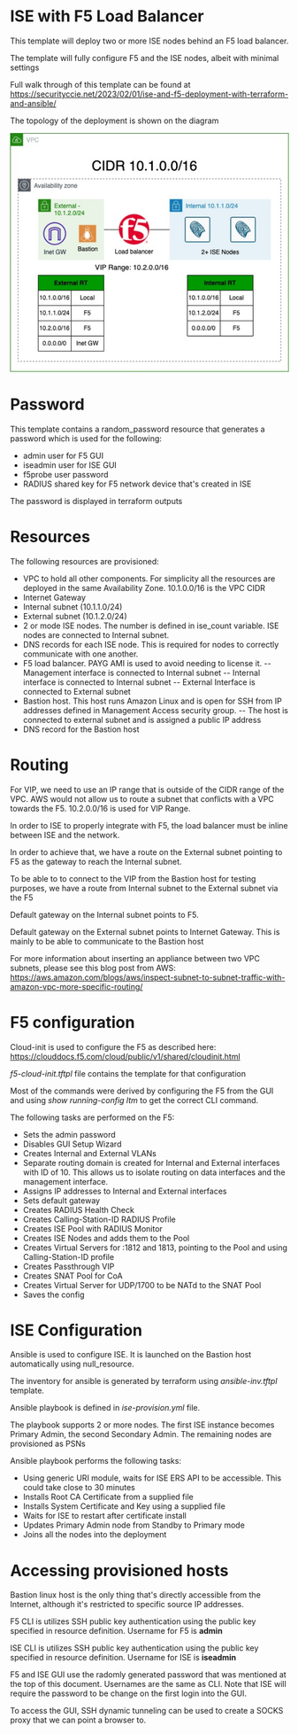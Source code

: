 # ISE with F5 Load Balancer
This template will deploy two or more ISE nodes behind an F5 load balancer.

The template will fully configure F5 and the ISE nodes, albeit with minimal settings

Full walk through of this template can be found at https://securityccie.net/2023/02/01/ise-and-f5-deployment-with-terraform-and-ansible/

The topology of the deployment is shown on the diagram

![Network Toplogy](topology.jpg)

# Password
This template contains a random_password resource that generates a password which is used for the following:
- admin user for F5 GUI
- iseadmin user for ISE GUI
- f5probe user password
- RADIUS shared key for F5 network device that's created in ISE

The password is displayed in terraform outputs

# Resources
The following resources are provisioned:
- VPC to hold all other components. For simplicity all the resources are deployed in the same Availability Zone. 10.1.0.0/16 is the VPC CIDR
- Internet Gateway
- Internal subnet (10.1.1.0/24)
- External subnet (10.1.2.0/24)
- 2 or mode ISE nodes. The number is defined in ise_count variable. ISE nodes are connected to Internal subnet.
- DNS records for each ISE node. This is required for nodes to correctly communicate with one another.
- F5 load balancer. PAYG AMI is used to avoid needing to license it.
-- Management interface is connected to Internal subnet
-- Internal interface is connected to Internal subnet
-- External Interface is connected to External subnet
- Bastion host. This host runs Amazon Linux and is open for SSH from IP addresses defined in Management Access security group.
-- The host is connected to external subnet and is assigned a public IP address
- DNS record for the Bastion host

# Routing
For VIP, we need to use an IP range that is outside of the CIDR range of the VPC. AWS would not allow us to route a subnet that conflicts with a VPC towards the F5. 10.2.0.0/16 is used for VIP Range. 

In order to ISE to properly integrate with F5, the load balancer must be inline between ISE and the network.

In order to achieve that, we have a route on the External subnet pointing to F5 as the gateway to reach the Internal subnet.

To be able to to connect to the VIP from the Bastion host for testing purposes, we have a route from Internal subnet to the External subnet via the F5

Default gateway on the Internal subnet points to F5.

Default gateway on the External subnet points to Internet Gateway. This is mainly to be able to communicate to the Bastion host

For more information about inserting an appliance between two VPC subnets, please see this blog post from AWS: https://aws.amazon.com/blogs/aws/inspect-subnet-to-subnet-traffic-with-amazon-vpc-more-specific-routing/

# F5 configuration
Cloud-init is used to configure the F5 as described here: https://clouddocs.f5.com/cloud/public/v1/shared/cloudinit.html

*f5-cloud-init.tftpl* file contains the template for that configuration

Most of the commands were derived by configuring the F5 from the GUI and using *show running-config ltm* to get the correct CLI command.

The following tasks are performed on the F5:
- Sets the admin password
- Disables GUI Setup Wizard
- Creates Internal and External VLANs
- Separate routing domain is created for Internal and External interfaces with ID of 10. This allows us to isolate routing on data interfaces and the management interface.
- Assigns IP addresses to Internal and External interfaces
- Sets default gateway
- Creates RADIUS Health Check
- Creates Calling-Station-ID RADIUS Profile
- Creates ISE Pool with RADIUS Monitor
- Creates ISE Nodes and adds them to the Pool
- Creates Virtual Servers for :1812 and 1813, pointing to the Pool and using Calling-Station-ID profile
- Creates Passthrough VIP
- Creates SNAT Pool for CoA
- Creates Virtual Server for UDP/1700 to be NATd to the SNAT Pool
- Saves the config

# ISE Configuration
Ansible is used to configure ISE. It is launched on the Bastion host automatically using null_resource.

The inventory for ansible is generated by terraform using *ansible-inv.tftpl* template.

Ansible playbook is defined in *ise-provision.yml* file.

The playbook supports 2 or more nodes. The first ISE instance becomes Primary Admin, the second Secondary Admin. The remaining nodes are provisioned as PSNs

Ansible playbook performs the following tasks:
- Using generic URI module, waits for ISE ERS API to be accessible. This could take close to 30 minutes
- Installs Root CA Certificate from a supplied file
- Installs System Certificate and Key using a supplied file
- Waits for ISE to restart after certificate install
- Updates Primary Admin node from Standby to Primary mode
- Joins all the nodes into the deployment

# Accessing provisioned hosts

Bastion linux host is the only thing that's directly accessible from the Internet, although it's restricted to specific source IP addresses.

F5 CLI is utilizes SSH public key authentication using the public key specified in resource definition. Username for F5 is **admin**

ISE CLI is utilizes SSH public key authentication using the public key specified in resource definition. Username for ISE is **iseadmin**

F5 and ISE GUI use the radomly generated password that was mentioned at the top of this document. Usernames are the same as CLI. Note that ISE will require the password to be change on the first login into the GUI.

To access the GUI, SSH dynamic tunneling can be used to create a SOCKS proxy that we can point a browser to.